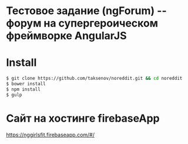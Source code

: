 # Тестовое задание (ngForum) -- форум на супергероическом фреймворке AngularJS

# Install
```sh
$ git clone https://github.com/taksenov/noreddit.git && cd noreddit
$ bower install
$ npm install
$ gulp
```
# Сайт на хостинге firebaseApp
https://nggirlsfit.firebaseapp.com/#/


